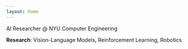 ```yaml
---
layout: home
---
```


AI Researcher @ NYU Computer Engineering

**Research**: Vision-Language Models, Reinforcement Learning, Robotics
